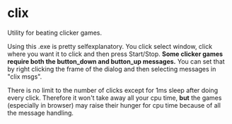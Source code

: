 # clix
Utility for beating clicker games.

Using this .exe is pretty selfexplanatory. You click select window, click where you want it to click and then press Start/Stop. **Some clicker games require both the button_down and button_up messages.** You can set that by right clicking the frame of the dialog and then selecting messages in "clix msgs".

There is no limit to the number of clicks except for 1ms sleep after doing every click. Therefore it won't take away all your cpu time, **but** the games (especially in browser) may raise their hunger for cpu time because of all the message handling.
